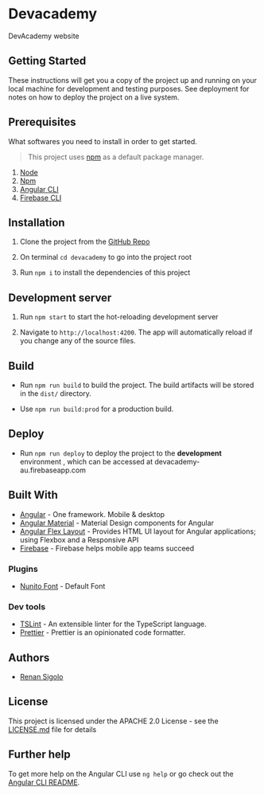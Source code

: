 # Devacademy

DevAcademy website

## Getting Started

These instructions will get you a copy of the project up and running on your local machine for development and testing purposes. See deployment for notes on how to deploy the project on a live system.

## Prerequisites

What softwares you need to install in order to get started.

> This project uses [npm](https://www.npmjs.com/) as a default package manager.

1. [Node](https://nodejs.org/en/)
1. [Npm](https://www.npmjs.com/)
1. [Angular CLI](https://cli.angular.io/)
1. [Firebase CLI](https://firebase.google.com/docs/cli/)

## Installation

1.  Clone the project from the [GitHub Repo](https://github.com/renansigolo/devacademy.git)

1.  On terminal `cd devacademy` to go into the project root

1.  Run `npm i` to install the dependencies of this project

## Development server

1.  Run `npm start` to start the hot-reloading development server

1.  Navigate to `http://localhost:4200`. The app will automatically reload if you change any of the source files.

## Build

- Run `npm run build` to build the project. The build artifacts will be stored in the `dist/` directory.

- Use `npm run build:prod` for a production build.

## Deploy

- Run `npm run deploy` to deploy the project to the **development** environment
  , which can be accessed at devacademy-au.firebaseapp.com

## Built With

- [Angular](https://angular.io/) - One framework. Mobile & desktop
- [Angular Material](https://material.angular.io/) - Material Design components for Angular
- [Angular Flex Layout](https://github.com/angular/flex-layout) - Provides HTML UI layout for Angular applications; using Flexbox and a Responsive API
- [Firebase](https://firebase.google.com/) - Firebase helps mobile app teams succeed

### Plugins

- [Nunito Font](https://fonts.google.com/specimen/Nunito) - Default Font

### Dev tools

- [TSLint](https://palantir.github.io/tslint/) - An extensible linter for the TypeScript language.
- [Prettier](https://prettier.io/) - Prettier is an opinionated code formatter.

## Authors

- [Renan Sigolo](https://github.com/renansigolo)

## License

This project is licensed under the APACHE 2.0 License - see the [LICENSE.md](LICENSE.md) file for details

## Further help

To get more help on the Angular CLI use `ng help` or go check out the [Angular CLI README](https://github.com/angular/angular-cli/blob/master/README.md).

